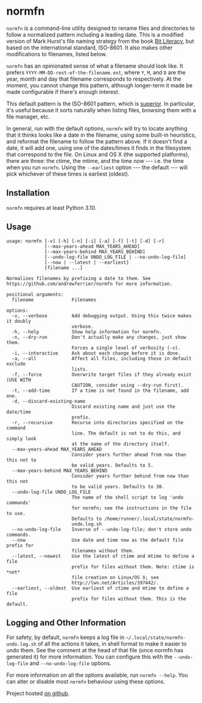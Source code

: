 # normfn

`normfn` is a command-line utility designed to rename files and directories to
follow a normalized pattern including a leading date. This is a modified version
of Mark Hurst's file naming strategy from the book [Bit
Literacy](https://bitliteracy.com/), but based on the international standard,
ISO-8601. It also makes other modifications to filenames, listed below.

`normfn` has an opinionated sense of what a filename should look
like. It prefers `YYYY-MM-DD-rest-of-the-filename.ext`, where `Y`, `M`, and
`D` are the year, month and day that filename corresponds to respectively. At
the moment, you cannot change this pattern, although longer-term it made be made
configurable if there's enough interest.

This default pattern is the ISO-8601 pattern, which is
[superior](https://xkcd.com/1179/). In particular, it's useful because it sorts
naturally when listing files, browsing them with a file manager, etc.

In general, run with the default options, `normfn` will try to locate anything
that it thinks looks like a date in the filename, using some built-in
heuristics, and reformat the filename to follow the pattern above. If it doesn't
find a date, it will add one, using one of the dates/times it finds in the
filesystem that correspond to the file. On Linux and OS X (the supported
platforms), there are three: the ctime, the mtime, and the time *now* --- i.e.
the time when you run `normfn`. Using the `--earliest` option --- the default
--- will pick whichever of these times is earliest (oldest).

## Installation

`normfn` requires at least Python 3.10.

## Usage

<!-- [START AUTO UPDATE] -->
<!-- Please keep comment here to allow auto-update -->
```
usage: normfn [-v] [-h] [-n] [-i] [-a] [-f] [-t] [-d] [-r]
              [--max-years-ahead MAX_YEARS_AHEAD]
              [--max-years-behind MAX_YEARS_BEHIND]
              [--undo-log-file UNDO_LOG_FILE | --no-undo-log-file]
              [--now | --latest | --earliest]
              [filename ...]

Normalizes filenames by prefixing a date to them. See
https://github.com/andrewferrier/normfn for more information.

positional arguments:
  filename              Filenames

options:
  -v, --verbose         Add debugging output. Using this twice makes it doubly
                        verbose.
  -h, --help            Show help information for normfn.
  -n, --dry-run         Don't actually make any changes, just show them.
                        Forces a single level of verbosity (-v).
  -i, --interactive     Ask about each change before it is done.
  -a, --all             Affect all files, including those in default exclude
                        lists.
  -f, --force           Overwrite target files if they already exist (USE WITH
                        CAUTION, consider using --dry-run first).
  -t, --add-time        If a time is not found in the filename, add one.
  -d, --discard-existing-name
                        Discard existing name and just use the date/time
                        prefix.
  -r, --recursive       Recurse into directories specified on the command
                        line. The default is not to do this, and simply look
                        at the name of the directory itself.
  --max-years-ahead MAX_YEARS_AHEAD
                        Consider years further ahead from now than this not to
                        be valid years. Defaults to 5.
  --max-years-behind MAX_YEARS_BEHIND
                        Consider years further behind from now than this not
                        to be valid years. Defaults to 30.
  --undo-log-file UNDO_LOG_FILE
                        The name of the shell script to log 'undo commands'
                        for normfn; see the instructions in the file to use.
                        Defaults to /home/runner/.local/state/normfn-
                        undo.log.sh
  --no-undo-log-file    Inverse of --undo-log-file; don't store undo commands.
  --now                 Use date and time now as the default file prefix for
                        filenames without them.
  --latest, --newest    Use the latest of ctime and mtime to define a file
                        prefix for files without them. Note: ctime is *not*
                        file creation on Linux/OS X; see
                        http://lwn.net/Articles/397442/.
  --earliest, --oldest  Use earliest of ctime and mtime to define a file
                        prefix for files without them. This is the default.

```
<!-- [END AUTO UPDATE] -->

## Logging and Other Information

For safety, by default, `normfn` keeps a log file in
`~/.local/state/normfn-undo.log.sh` of all the actions it takes, in
shell format to make it easier to undo them. See the comment at the head of that
file (once normfn has generated it) for more information. You can
configure this with the `--undo-log-file` and `--no-undo-log-file` options.

For more information on all the options available, run `normfn --help`. You can
alter or disable most `normfn` behaviour using these options.

Project hosted [on github](https://github.com/andrewferrier/normfn).
